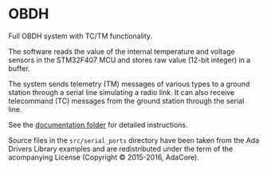 # OBDH

Full OBDH system with TC/TM functionality. 

The software reads the value of the internal temperature and voltage sensors in the STM32F407 MCU and stores raw value (12-bit integer) in a buffer. 

The system sends telemetry (TM) messages of various types to a ground station
through a serial line simulating a radio link. It can also receive 
telecommand (TC)  messages from the ground station through the serial line.

See the [documentation folder](../../docs) for detailed instructions.

Source files in the `src/serial_ports` directory have been taken from the 
Ada Drivers Library examples and are redistributed under the term of the 
acompanying License (Copyright © 2015-2016, AdaCore).

